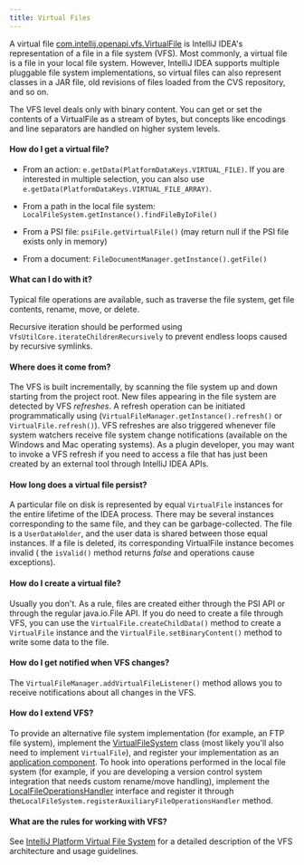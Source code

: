 ```yaml
---
title: Virtual Files
---
```


A virtual file
[com.intellij.openapi.vfs.VirtualFile](https://upsource.jetbrains.com/idea-community/file/1731d054af4ca27aa827c03929e27eeb0e6a8366/platform/core-api/src/com/intellij/openapi/vfs/VirtualFile.java) is IntelliJ IDEA's representation of a file in a file system (VFS). Most commonly, a virtual file is a file in your local file system. However, IntelliJ IDEA supports multiple pluggable file system implementations, so virtual files can also represent classes in a JAR file, old revisions of files loaded from the CVS repository, and so on.

The VFS level deals only with binary content. You can get or set the contents of a VirtualFile as a stream of bytes, but concepts like encodings and line separators are handled on higher system levels.

#### How do I get a virtual file?

*  From an action: `e.getData(PlatformDataKeys.VIRTUAL_FILE)`. If you are interested in multiple selection, you can also use `e.getData(PlatformDataKeys.VIRTUAL_FILE_ARRAY)`.

*  From a path in the local file system: `LocalFileSystem.getInstance().findFileByIoFile()`

*  From a PSI file: `psiFile.getVirtualFile()` (may return null if the PSI file exists only in memory)

*  From a document: `FileDocumentManager.getInstance().getFile()`

#### What can I do with it?

Typical file operations are available, such as traverse the file system, get file contents, rename, move, or delete.

Recursive iteration should be performed using `VfsUtilCore.iterateChildrenRecursively` to prevent endless loops caused by recursive symlinks.

#### Where does it come from?

The VFS is built incrementally, by scanning the file system up and down starting from the project root.
New files appearing in the file system are detected by VFS _refreshes_. A refresh operation can be initiated programmatically using (`VirtualFileManager.getInstance().refresh()` or `VirtualFile.refresh()`).
VFS refreshes are also triggered whenever file system watchers receive file system change notifications (available on the Windows and Mac operating systems).
As a plugin developer, you may want to invoke a VFS refresh if you need to access a file that has just been created by an external tool through IntelliJ IDEA APIs.

#### How long does a virtual file persist?

A particular file on disk is represented by equal&nbsp;`VirtualFile` instances for the entire lifetime of the IDEA process. There may be several instances corresponding to the same file, and they can be garbage-collected.
The file is a `UserDataHolder`, and the user data is shared between those equal instances. If a file is deleted, its corresponding VirtualFile instance becomes invalid ( the `isValid()` method returns _false_ and operations cause exceptions).

#### How do I create a virtual file?

Usually you don't. As a rule, files are created either through the PSI API or through the regular java.io.File API.
If you do need to create a file through VFS, you can use the `VirtualFile.createChildData()` method to create a `VirtualFile` instance and the `VirtualFile.setBinaryContent()` method to write some data to the file.

#### How do I get notified when VFS changes?

The `VirtualFileManager.addVirtualFileListener()` method allows you to receive notifications about all changes in the VFS.

#### How do I extend VFS?

To provide an alternative file system implementation (for example, an FTP file system), implement the
[VirtualFileSystem](https://upsource.jetbrains.com/idea-community/file/1731d054af4ca27aa827c03929e27eeb0e6a8366/platform/core-api/src/com/intellij/openapi/vfs/VirtualFileSystem.java)
class (most likely you'll also need to implement `VirtualFile`), and register your implementation as an
[application component](/basics/plugin_structure/plugin_components.md).
To hook into operations performed in the local file system (for example, if you are developing a version control system integration that needs custom rename/move handling), implement the 
[LocalFileOperationsHandler](https://upsource.jetbrains.com/idea-community/file/1731d054af4ca27aa827c03929e27eeb0e6a8366/platform/platform-api/src/com/intellij/openapi/vfs/LocalFileOperationsHandler.java) 
interface and register it through the`LocalFileSystem.registerAuxiliaryFileOperationsHandler` method.

#### What are the rules for working with VFS?

See
[IntelliJ Platform Virtual File System](/basics/virtual_file_system.md)
for a detailed description of the VFS architecture and usage guidelines.
